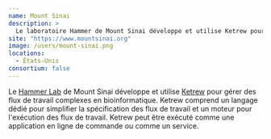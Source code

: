```yaml
---
name: Mount Sinai
description: >
  Le laboratoire Hammer de Mount Sinai développe et utilise Ketrew pour gérer des flux de travail complexes en bioinformatique
site: "https://www.mountsinai.org"
image: /users/mount-sinai.png
locations:
  - États-Unis
consortium: false
---
```


Le [Hammer Lab]("https://www.hammerlab.org") de Mount Sinai développe et utilise [Ketrew]("https://github.com/hammerlab/ketrew") pour gérer des flux de travail complexes en bioinformatique. Ketrew comprend un langage dédié pour simplifier la spécification des flux de travail et un moteur pour l'exécution des flux de travail. Ketrew peut être exécuté comme une application en ligne de commande ou comme un service.
